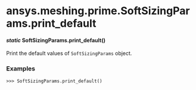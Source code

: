 # ansys.meshing.prime.SoftSizingParams.print_default

<a id="ansys.meshing.prime.SoftSizingParams.print_default"></a>

#### *static* SoftSizingParams.print_default()

Print the default values of `SoftSizingParams` object.

### Examples

```pycon
>>> SoftSizingParams.print_default()
```

<!-- !! processed by numpydoc !! -->
